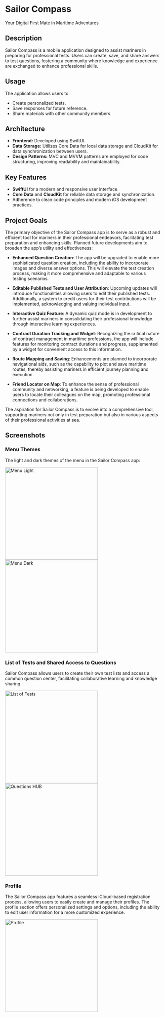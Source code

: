 # Sailor Compass
Your Digital First Mate in Maritime Adventures

## Description
Sailor Compass is a mobile application designed to assist mariners in preparing for professional tests. Users can create, save, and share answers to test questions, fostering a community where knowledge and experience are exchanged to enhance professional skills.

## Usage
The application allows users to:
- Create personalized tests.
- Save responses for future reference.
- Share materials with other community members.

## Architecture
- **Frontend:** Developed using SwiftUI.
- **Data Storage:** Utilizes Core Data for local data storage and CloudKit for data synchronization between users.
- **Design Patterns:** MVC and MVVM patterns are employed for code structuring, improving readability and maintainability.

## Key Features
- **SwiftUI** for a modern and responsive user interface.
- **Core Data** and **CloudKit** for reliable data storage and synchronization.
- Adherence to clean code principles and modern iOS development practices.

## Project Goals
The primary objective of the Sailor Compass app is to serve as a robust and efficient tool for mariners in their professional endeavors, facilitating test preparation and enhancing skills. Planned future developments aim to broaden the app’s utility and effectiveness:

- **Enhanced Question Creation**: The app will be upgraded to enable more sophisticated question creation, including the ability to incorporate images and diverse answer options. This will elevate the test creation process, making it more comprehensive and adaptable to various testing scenarios.

- **Editable Published Tests and User Attribution**: Upcoming updates will introduce functionalities allowing users to edit their published tests. Additionally, a system to credit users for their test contributions will be implemented, acknowledging and valuing individual input.

- **Interactive Quiz Feature**: A dynamic quiz mode is in development to further assist mariners in consolidating their professional knowledge through interactive learning experiences.

- **Contract Duration Tracking and Widget**: Recognizing the critical nature of contract management in maritime professions, the app will include features for monitoring contract durations and progress, supplemented by a widget for convenient access to this information.

- **Route Mapping and Saving**: Enhancements are planned to incorporate navigational aids, such as the capability to plot and save maritime routes, thereby assisting mariners in efficient journey planning and execution.

- **Friend Locator on Map**: To enhance the sense of professional community and networking, a feature is being developed to enable users to locate their colleagues on the map, promoting professional connections and collaborations.

The aspiration for Sailor Compass is to evolve into a comprehensive tool, supporting mariners not only in test preparation but also in various aspects of their professional activities at sea.

## Screenshots

### Menu Themes

The light and dark themes of the menu in the Sailor Compass app:
<p>
<img src="https://github.com/apbrandom/SailorCompass/blob/main/Screenshots/Menu%20Light.png" width="300" alt="Menu Light">
<img src="https://github.com/apbrandom/SailorCompass/blob/main/Screenshots/Menu%20Dark.png" width="300" alt="Menu Dark">
</p>

### List of Tests and Shared Access to Questions
Sailor Compass allows users to create their own test lists and access a common question center, facilitating collaborative learning and knowledge sharing.

<p>
<img src="https://github.com/apbrandom/SailorCompass/blob/main/Screenshots/ListOfTests.png" width="300" alt="List of Tests">
<img src="https://github.com/apbrandom/SailorCompass/blob/main/Screenshots/HUB.png" width="300" alt="Questions HUB">
</p>

### Profile

The Sailor Compass app features a seamless iCloud-based registration process, allowing users to easily create and manage their profiles. The profile section offers personalized settings and options, including the ability to edit user information for a more customized experience.


<img src="https://github.com/apbrandom/SailorCompass/blob/main/Screenshots/Profile.png" width="300" alt="Profile">


